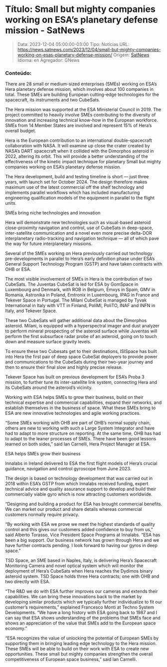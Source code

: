 # Título: Small but mighty companies working on ESA’s planetary defense mission - SatNews

>Data: 2023-12-04 05:00:00-03:00
>Tipo: Notícias
>URL: https://news.satnews.com/2023/12/04/small-but-mighty-companies-working-on-esas-planetary-defense-mission/
>Origem: [SatNews](https://news.satnews.com)
>Idioma: en
>Agregador: GNews

### Conteúdo:

There are 28 small or medium-sized enterprises (SMEs) working on ESA’s Hera planetary defense mission, which involves about 100 companies in total. These SMEs are building European cutting-edge technologies for the spacecraft, its instruments and two CubeSats.

The Hera mission was supported at the ESA Ministerial Council in 2019. The project committed to heavily involve SMEs contributing to the diversity of innovation and increasing technical know-how in the European workforce. SMEs from 14 Member States are involved and represent 15% of Hera’s overall budget.

Hera is the European contribution to an international double-spacecraft collaboration with NASA. It will examine up close the crater created by NASA’s DART spacecraft when it collided with the Dimorphos asteroid in 2022, altering its orbit. This will provide a better understanding of the effectiveness of the kinetic impact technique for planetary Small but mighty companies working on ESA’s planetary defense mission.

The Hera development, build and testing timeline is short — just three years, with launch set for October 2024. The design therefore makes maximum use of the latest commercial off the shelf technology and implements parallel workflows which has included manufacturing engineering qualification models of the equipment in parallel to the flight units.

SMEs bring niche technologies and innovation

Hera will demonstrate new technologies such as visual-based asteroid close-proximity navigation and control, use of CubeSats in deep-space, inter-satellite communication and a novel even more precise delta-DOR interplanetary radio-tracking and navigation technique — all of which pave the way for future interplanetary missions.

Several of the SMEs working on Hera previously carried out technology pre-developments in parallel to Hera’s early definition phase under ESA’s General Support Technology Program (GSTP) and have taken contracts with OHB or ESA.

The most visible involvement of SMEs in Hera is the contribution of two CubeSats. The Juventas CubeSat is led for ESA by GomSpace in Luxembourg and Denmark, with ROB in Belgium, Emxys in Spain, GMV in Romania, Astronika in Poland, Emtronix in Luxembourg, IPAG in France and Tekever Space in Portugal. The Milani CubeSat is managed by Tyvak International in Italy with VTT in Finland, PoliMI, PoliTO, INAF and INFN in Italy, and Tekever Space.

These two CubeSats will gather additional data about the Dimorphos asteroid. Milani, is equipped with a hyperspectral imager and dust analyzer to perform mineral prospecting of the asteroid surface while Juventas will perform the first subsurface radar probe of an asteroid, going on to touch down and measure surface gravity levels.

To ensure these two Cubesats get to their destinations, ISISpace has built into Hera the first pair of deep space CubeSat deployers to provide power and communications to the CubeSats during their two-year journey and then to ensure their final slow and highly precise release.

Tekever Space has built on previous development for ESA’s Proba 3 mission, to further tune its inter-satellite link system, connecting Hera and its CubeSats around the asteroid’s vicinity.

Working with ESA helps SMEs to grow their business, build on their technical expertise and commercial capabilities, expand their networks, and establish themselves in the business of space. What these SMEs bring to ESA are new innovative technologies and agile working practices.

“Some SMEs working with OHB are part of OHB’s normal supply chain, others are new to working with such a Large System Integrator and have had to adapt to more structure on reporting. At the same time, OHB has had to adapt to the leaner processes of SMEs. There have been good lessons learned on both sides,” said Ian Carnelli, Hera Project Manager at ESA.

ESA helps SMEs grow their business

Innalabs in Ireland delivered to ESA the first flight models of Hera’s crucial guidance, navigation and control gyroscope from June 2023.

The design is based on technology development that was carried out in 2018 within ESA’s GSTP from which Innalabs received funding, expert technical advice and quality assurance support to develop and build their commercially viable gyro which is now attracting customers worldwide.

“Designing and building a product for ESA has brought commercial benefits. We can market our product and share details whereas commercial customers normally require privacy.

“By working with ESA we prove we meet the highest standards of quality control and this gives our customers added confidence to buy from us,” said Alberto Torasso, Vice President Space Programs at Innalabs. “ESA has been a big support. Our business network has grown through Hera and we have further contracts pending. I look forward to having our gyros in deep space.”

TSD Space, an SME based in Naples, Italy, is delivering Hera’s Spacecraft Monitoring Camera and novel optical system which will monitor the deployment of Hera’s CubeSats when Hera reaches the Dydimos binary asteroid system. TSD Space holds three Hera contracts; one with OHB and two directly with ESA.

“The R&D we do with ESA further improves our cameras and extends their capabilities. We can bring these innovations back to the market by developing similar products which we typically further individualize to fit our customer’s requirements,” explained Francesco Monti at Techno System Developments. “We have a long history with ESA going back to 1987 and I can say that ESA shows understanding of the problems that SMEs face and shows an appreciation of the value that SMEs add to the European space economy.”

“ESA recognizes the value of unlocking the potential of European SMEs by supporting them in bringing leading edge technology to the Hera mission. These SMEs will be able to build on their work with ESA to create new opportunities. These small but mighty companies strengthen the overall competitiveness of European space business,” said Ian Carnelli.
